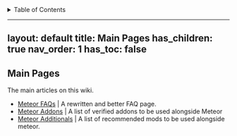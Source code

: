 <!-- START doctoc generated TOC please keep comment here to allow auto update -->
<!-- DON'T EDIT THIS SECTION, INSTEAD RE-RUN doctoc TO UPDATE -->
<details>
<summary>Table of Contents</summary>

- [layout: default
title: Main Pages
has_children: true
nav_order: 1
has_toc: false](#layout-default%0Atitle-main-pages%0Ahas_children-true%0Anav_order-1%0Ahas_toc-false)
- [Main Pages](#main-pages)

</details>
<!-- END doctoc generated TOC please keep comment here to allow auto update -->

---
layout: default
title: Main Pages
has_children: true
nav_order: 1
has_toc: false
---

## Main Pages

The main articles on this wiki.

- [Meteor FAQs](/MeteorFAQs.md) | A rewritten and better FAQ page.
- [Meteor Addons](/MeteorAddons.md) | A list of verified addons to be used alongside Meteor
- [Meteor Additionals](/MeteorAdditionals.md) | A list of recommended mods to be used alongside meteor.